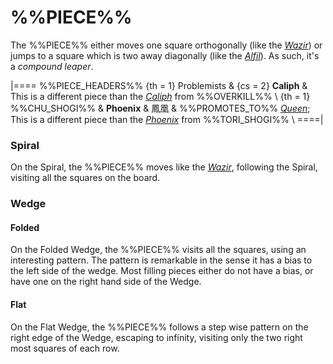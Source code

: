 # %%PIECE%%

The %%PIECE%% either moves one square orthogonally (like the
[*Wazir*](wazir.html)) or jumps to a square which is two
away diagonally (like the [*Alfil*](alfil.html)).
As such, it's a *compound leaper*.

|====
%%PIECE_HEADERS%%
  {th = 1}  Problemists
& {cs = 2}  **Caliph**
&           This is a different piece than the [*Caliph*](oec_caliph.html)
            from %%OVERKILL%% \\
  {th = 1}  %%CHU_SHOGI%%
&           **Phoenix** & &#x9CF3;&#x51F0;
&           %%PROMOTES_TO%% [*Queen*](queen.html); This is a different
            piece than the [*Phoenix*](king.html?piece=phoenix_tori) from
            %%TORI_SHOGI%% \\
====|

### Spiral

On the Spiral, the %%PIECE%% moves like the [*Wazir*](wazir.html),
following the Spiral, visiting all the squares on the board.

### Wedge

#### Folded

On the Folded Wedge, the %%PIECE%% visits all the squares, using
an interesting pattern. The pattern is remarkable in the sense it
has a bias to the left side of the wedge. Most filling pieces
either do not have a bias, or have one on the right hand side of
the Wedge.

#### Flat

On the Flat Wedge, the %%PIECE%% follows a step wise pattern
on the right edge of the Wedge, escaping to infinity, visiting
only the two right most squares of each row.
